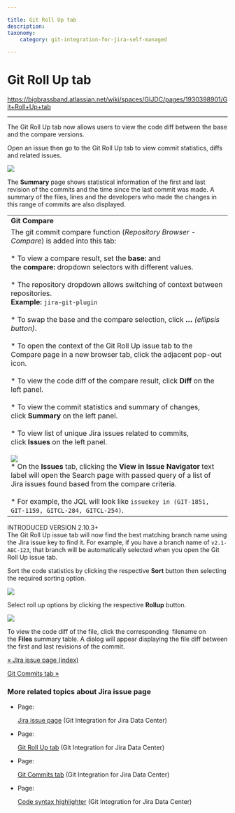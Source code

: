 ```yaml
---

title: Git Roll Up tab
description:
taxonomy:
    category: git-integration-for-jira-self-managed

---
```


# Git Roll Up tab

<https://bigbrassband.atlassian.net/wiki/spaces/GIJDC/pages/1930398901/Git+Roll+Up+tab>

* * *

The Git Roll Up tab now allows users to view the code diff between the base and the compare versions.

Open an issue then go to the Git Roll Up tab to view commit statistics, diffs and related issues.

![](https://bigbrassband.atlassian.net/wiki/download/thumbnails/1930398901/jira-issue-git-rollup-summary.png?version=1&modificationDate=1630642911973&cacheVersion=1&api=v2&width=680&height=505)

The **Summary** page shows statistical information of the first and last revision of the commits and the time since the last commit was made. A summary of the files, lines and the developers who made the changes in this range of commits are also displayed.

|     |
| --- |
| **Git Compare** |
| The git commit compare function (_Repository Browser - Compare_) is added into this tab:<br><br>*   To view a compare result, set the **base:** and the **compare:** dropdown selectors with different values.<br>    <br>*   The repository dropdown allows switching of context between repositories.  <br>    **Example:** `jira-git-plugin`<br>    <br>*   To swap the base and the compare selection, click **…** _(ellipsis button)_.<br>    <br>*   To open the context of the Git Roll Up issue tab to the Compare page in a new browser tab, click the adjacent pop-out icon.<br>    <br>*   To view the code diff of the compare result, click **Diff** on the left panel.<br>    <br>*   To view the commit statistics and summary of changes, click **Summary** on the left panel.<br>    <br>*   To view list of unique Jira issues related to commits, click **Issues** on the left panel.<br>    <br>    ![](https://bigbrassband.atlassian.net/wiki/download/attachments/1930398901/jira-issue-git-rollup-issues(c).png?version=1&modificationDate=1630642912212&cacheVersion=1&api=v2)<br>    *   On the **Issues** tab, clicking the **View in Issue Navigator** text label will open the Search page with passed query of a list of Jira issues found based from the compare criteria.<br>        <br>    *   For example, the JQL will look like `issuekey in (GIT-1851, GIT-1159, GITCL-284, GITCL-254)`. |

INTRODUCED VERSION 2.10.3+  
The Git Roll Up issue tab will now find the best matching branch name using the Jira issue key to find it. For example, if you have a branch name of `v2.1-ABC-123`, that branch will be automatically selected when you open the Git Roll Up issue tab.

  
Sort the code statistics by clicking the respective **Sort** button then selecting the required sorting option.

![](https://bigbrassband.atlassian.net/wiki/download/attachments/1930398901/git-rollup-01.png?version=1&modificationDate=1630642912699&cacheVersion=1&api=v2)

Select roll up options by clicking the respective **Rollup** button.

![](https://bigbrassband.atlassian.net/wiki/download/attachments/1930398901/git-rollup-02.png?version=1&modificationDate=1630642912929&cacheVersion=1&api=v2)

To view the code diff of the file, click the corresponding  filename on the **Files** summary table. A dialog will appear displaying the file diff between the first and last revisions of the commit.

[« JIra issue page (index)](/wiki/spaces/GIJDC/pages/1930398870/Jira+issue+page)

[Git Commits tab »](/wiki/spaces/GIJDC/pages/1930398950/Git+Commits+tab)

### More related topics about Jira issue page

*   Page:
    
    [Jira issue page](/wiki/spaces/GIJDC/pages/1930398870/Jira+issue+page) (Git Integration for Jira Data Center)
    
*   Page:
    
    [Git Roll Up tab](/wiki/spaces/GIJDC/pages/1930398901/Git+Roll+Up+tab) (Git Integration for Jira Data Center)
    
*   Page:
    
    [Git Commits tab](/wiki/spaces/GIJDC/pages/1930398950/Git+Commits+tab) (Git Integration for Jira Data Center)
    
*   Page:
    
    [Code syntax highlighter](/wiki/spaces/GIJDC/pages/1930398989/Code+syntax+highlighter) (Git Integration for Jira Data Center)